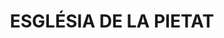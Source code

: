 ---
layout: test
title:  "ESGLÉSIA DE LA PIETAT"
collections: ["patrimoni-arquitectonic", "bcil-previstos-cbp"]
coordinates:
  - group1:
        - [1.461640892861014, 42.357688519969912]
        - [1.461643210889956, 42.35766268248134]
        - [1.461649402111937, 42.357662556950089]
        - [1.461649407199823, 42.357662348400652]
        - [1.461680895158542, 42.357662979582983]
        - [1.461714606655241, 42.357445635077639]
        - [1.461702817153876, 42.35744464239766]
        - [1.461712586999406, 42.357380107233233]
        - [1.461634974213981, 42.35737623612917]
        - [1.461623710689962, 42.357435861942093]
        - [1.4615421091854, 42.357425587622132]
        - [1.461538004910533, 42.357478521440243]
        - [1.461532640916382, 42.357513914462558]
        - [1.46152576545716, 42.357565142145475]
        - [1.461538117352615, 42.357566142391619]
        - [1.46152845303179, 42.357639446122882]
        - [1.461579624793903, 42.357646078496252]
        - [1.461576929409969, 42.35765855938542]
        - [1.461571771489297, 42.357685506156756]
        - [1.461640892861014, 42.357688519969912]
---